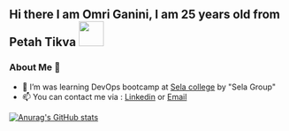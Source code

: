 ## Hi there I am Omri Ganini, I am 25 years old from Petah Tikva <img src="https://github.com/mitul3737/mitul3737/blob/main/Wave.gif" height="45px" width="45px">

### About Me 🚀
* 🌱 I’m was learning DevOps bootcamp at [Sela college](https://www.sela.co.il/) by "Sela Group"
* 📫 You can contact me via : [Linkedin](https://il.linkedin.com/in/omri-ganini-b46539225) or [Email](mailto:omriganini6@gmail.com?subject=Hey%20Omri%20I%20arrived%20from%20Github)




[![Anurag's GitHub stats](https://github-readme-stats.vercel.app/api?username=omriganini)](https://github.com/omriganini/github-readme-stats)
